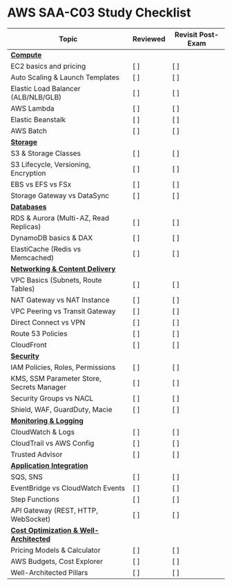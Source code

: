 # AWS SAA-C03 Study Checklist

| Topic | Reviewed | Revisit Post-Exam |
|-------|----------|-------------------|
| <ins>**Compute**</ins> |
| EC2 basics and pricing | [ ] | [ ] |
| Auto Scaling & Launch Templates | [ ] | [ ] |
| Elastic Load Balancer (ALB/NLB/GLB) | [ ] | [ ] |
| AWS Lambda | [ ] | [ ] |
| Elastic Beanstalk | [ ] | [ ] |
| AWS Batch | [ ] | [ ] |
| <ins>**Storage**</ins> |
| S3 & Storage Classes | [ ] | [ ] |
| S3 Lifecycle, Versioning, Encryption | [ ] | [ ] |
| EBS vs EFS vs FSx | [ ] | [ ] |
| Storage Gateway vs DataSync | [ ] | [ ] |
| <ins>**Databases**</ins> |
| RDS & Aurora (Multi-AZ, Read Replicas) | [ ] | [ ] |
| DynamoDB basics & DAX | [ ] | [ ] |
| ElastiCache (Redis vs Memcached) | [ ] | [ ] |
| <ins>**Networking & Content Delivery**</ins> |
| VPC Basics (Subnets, Route Tables) | [ ] | [ ] |
| NAT Gateway vs NAT Instance | [ ] | [ ] |
| VPC Peering vs Transit Gateway | [ ] | [ ] |
| Direct Connect vs VPN | [ ] | [ ] |
| Route 53 Policies | [ ] | [ ] |
| CloudFront | [ ] | [ ] |
| <ins>**Security**</ins> |
| IAM Policies, Roles, Permissions | [ ] | [ ] |
| KMS, SSM Parameter Store, Secrets Manager | [ ] | [ ] |
| Security Groups vs NACL | [ ] | [ ] |
| Shield, WAF, GuardDuty, Macie | [ ] | [ ] |
| <ins>**Monitoring & Logging**</ins> |
| CloudWatch & Logs | [ ] | [ ] |
| CloudTrail vs AWS Config | [ ] | [ ] |
| Trusted Advisor | [ ] | [ ] |
| <ins>**Application Integration**</ins> |
| SQS, SNS | [ ] | [ ] |
| EventBridge vs CloudWatch Events | [ ] | [ ] |
| Step Functions | [ ] | [ ] |
| API Gateway (REST, HTTP, WebSocket) | [ ] | [ ] |
| <ins>**Cost Optimization & Well-Architected**</ins> |
| Pricing Models & Calculator | [ ] | [ ] |
| AWS Budgets, Cost Explorer | [ ] | [ ] |
| Well-Architected Pillars | [ ] | [ ] |
